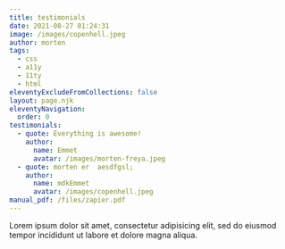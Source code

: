 ```yaml
---
title: testimonials
date: 2021-08-27 01:24:31
image: /images/copenhell.jpeg
author: morten
tags:
  - css
  - a11y
  - 11ty
  - html
eleventyExcludeFromCollections: false
layout: page.njk
eleventyNavigation:
  order: 0
testimonials:
  - quote: Everything is awesome!
    author:
      name: Emmet
      avatar: /images/morten-freya.jpeg
  - quote: morten er  aesdfgsl;
    author:
      name: mdkEmmet
      avatar: /images/copenhell.jpeg
manual_pdf: /files/zapier.pdf
---
```


Lorem ipsum dolor sit amet, consectetur adipisicing elit, sed do eiusmod tempor incididunt ut labore et dolore magna aliqua.
